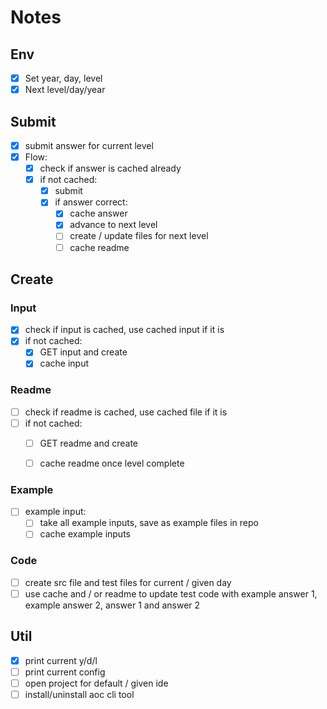# Notes

## Env
* [x] Set year, day, level
* [x] Next level/day/year

## Submit
* [x] submit answer for current level
* [x] Flow:
  * [x] check if answer is cached already
  * [x] if not cached:
    * [x] submit
    * [x] if answer correct:
      * [x] cache answer
      * [x] advance to next level
      * [ ] create / update files for next level
      * [ ] cache readme

## Create

### Input
* [x] check if input is cached, use cached input if it is
* [x] if not cached:
  * [x] GET input and create
  * [x] cache input

### Readme
* [ ] check if readme is cached, use cached file if it is
* [ ] if not cached:
  * [ ] GET readme and create
  * [ ] cache readme once level complete


### Example
* [ ] example input:
  * [ ] take all example inputs, save as example files in repo
  * [ ] cache example inputs

### Code
* [ ] create src file and test files for current / given day
* [ ] use cache and / or readme to update test code with example answer 1, example answer 2, answer 1 and answer 2

## Util
* [x] print current y/d/l
* [ ] print current config
* [ ] open project for default / given ide
* [ ] install/uninstall aoc cli tool
